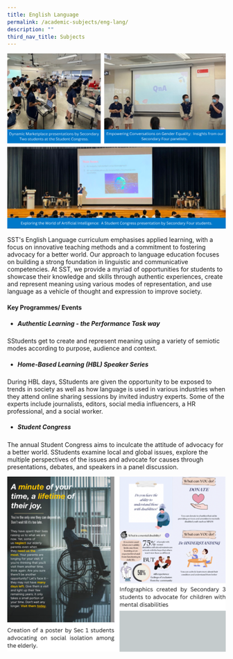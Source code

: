 ```yaml
---
title: English Language
permalink: /academic-subjects/eng-lang/
description: ""
third_nav_title: Subjects
---
```

![](/images/Curriculum/IP%20Cover%20Page%20(EL).png)

SST's English Language curriculum emphasises applied learning, with a focus on innovative teaching methods and a commitment to fostering advocacy for a better world. Our approach to language education focuses on building a strong foundation in linguistic and communicative competencies. At SST, we provide a myriad of opportunities for students to showcase their knowledge and skills through authentic experiences, create and represent meaning using various modes of representation, and use language as a vehicle of thought and expression to improve society.   
  

#### Key Programmes/ Events
* ##### Authentic Learning - the Performance Task way 
SStudents get to create and represent meaning using a variety of semiotic modes according to purpose, audience and context.

* ##### Home-Based Learning (HBL) Speaker Series 
During HBL days, SStudents are given the opportunity to be exposed to trends in society as well as how language is used in various industries when they attend online sharing sessions by invited industry experts. Some of the experts include journalists, editors, social media influencers, a HR professional, and a social worker.

* ##### Student Congress 
The annual Student Congress aims to inculcate the attitude of advocacy for a better world.  SStudents examine local and global issues, explore the multiple perspectives of the issues and advocate for causes through presentations,  debates, and speakers in a panel discussion.




![](/images/Artefact%20(LA).png)